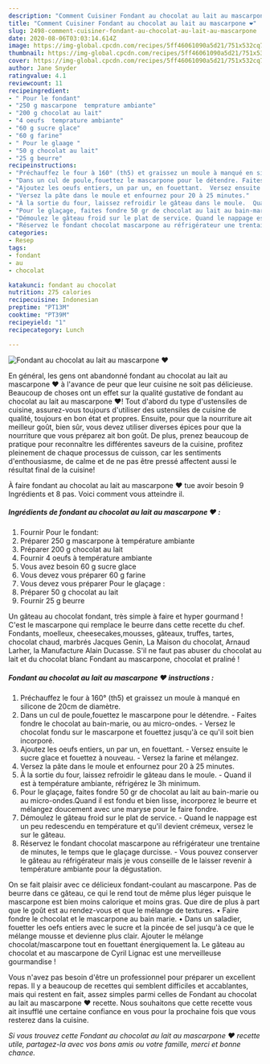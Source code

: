 ```yaml
---
description: "Comment Cuisiner Fondant au chocolat au lait au mascarpone ❤️"
title: "Comment Cuisiner Fondant au chocolat au lait au mascarpone ❤️"
slug: 2498-comment-cuisiner-fondant-au-chocolat-au-lait-au-mascarpone
date: 2020-08-06T03:03:14.614Z
image: https://img-global.cpcdn.com/recipes/5ff46061090a5d21/751x532cq70/fondant-au-chocolat-au-lait-au-mascarpone-❤️-photo-principale-de-la-recette.jpg
thumbnail: https://img-global.cpcdn.com/recipes/5ff46061090a5d21/751x532cq70/fondant-au-chocolat-au-lait-au-mascarpone-❤️-photo-principale-de-la-recette.jpg
cover: https://img-global.cpcdn.com/recipes/5ff46061090a5d21/751x532cq70/fondant-au-chocolat-au-lait-au-mascarpone-❤️-photo-principale-de-la-recette.jpg
author: Jane Snyder
ratingvalue: 4.1
reviewcount: 11
recipeingredient:
- " Pour le fondant"
- "250 g mascarpone  temprature ambiante"
- "200 g chocolat au lait"
- "4 oeufs  temprature ambiante"
- "60 g sucre glace"
- "60 g farine"
- " Pour le glaage "
- "50 g chocolat au lait"
- "25 g beurre"
recipeinstructions:
- "Préchauffez le four à 160° (th5) et graissez un moule à manqué en silicone de 20cm de diamètre."
- "Dans un cul de poule,fouettez le mascarpone pour le détendre. Faites fondre le chocolat au bain-marie, ou au micro-ondes. Versez le chocolat fondu sur le mascarpone et fouettez jusqu&#39;à ce qu&#39;il soit bien incorporé."
- "Ajoutez les oeufs entiers, un par un, en fouettant.  Versez ensuite le sucre glace et fouettez à nouveau. Versez la farine et mélangez."
- "Versez la pâte dans le moule et enfournez pour 20 à 25 minutes."
- "À la sortie du four, laissez refroidir le gâteau dans le moule.  Quand il est à température ambiante, réfrigérez le 3h minimum."
- "Pour le glaçage, faites fondre 50 gr de chocolat au lait au bain-marie ou au micro-ondes.Quand il est fondu et bien lisse, incorporez le beurre et mélangez doucement avec une maryse pour le faire fondre."
- "Démoulez le gâteau froid sur le plat de service. Quand le nappage est un peu redescendu en température et qu&#39;il devient crémeux, versez le sur le gâteau."
- "Réservez le fondant chocolat mascarpone au réfrigérateur une trentaine de minutes, le temps que le glaçage durcisse. Vous pouvez conserver le gâteau au réfrigérateur mais je vous conseille de le laisser revenir à température ambiante pour la dégustation."
categories:
- Resep
tags:
- fondant
- au
- chocolat

katakunci: fondant au chocolat 
nutrition: 275 calories
recipecuisine: Indonesian
preptime: "PT13M"
cooktime: "PT39M"
recipeyield: "1"
recipecategory: Lunch

---
```



![Fondant au chocolat au lait au mascarpone ❤️](https://img-global.cpcdn.com/recipes/5ff46061090a5d21/751x532cq70/fondant-au-chocolat-au-lait-au-mascarpone-❤️-photo-principale-de-la-recette.jpg)

En général, les gens ont abandonné fondant au chocolat au lait au mascarpone ❤️ à l'avance de peur que leur cuisine ne soit pas délicieuse. Beaucoup de choses ont un effet sur la qualité gustative de fondant au chocolat au lait au mascarpone ❤️! Tout d'abord du type d'ustensiles de cuisine, assurez-vous toujours d'utiliser des ustensiles de cuisine de qualité, toujours en bon état et propres. Ensuite, pour que la nourriture ait meilleur goût, bien sûr, vous devez utiliser diverses épices pour que la nourriture que vous préparez ait bon goût. De plus, prenez beaucoup de pratique pour reconnaître les différentes saveurs de la cuisine, profitez pleinement de chaque processus de cuisson, car les sentiments d'enthousiasme, de calme et de ne pas être pressé affectent aussi le résultat final de la cuisine!

<!--inarticleads1-->

À faire fondant au chocolat au lait au mascarpone ❤️ tue avoir besoin 9 Ingrédients et 8 pas. Voici comment vous atteindre il.

##### Ingrédients de fondant au chocolat au lait au mascarpone ❤️ :

1. Fournir  Pour le fondant:
1. Préparer 250 g mascarpone à température ambiante
1. Préparer 200 g chocolat au lait
1. Fournir 4 oeufs à température ambiante
1. Vous avez besoin 60 g sucre glace
1. Vous devez vous préparer 60 g farine
1. Vous devez vous préparer  Pour le glaçage :
1. Préparer 50 g chocolat au lait
1. Fournir 25 g beurre


Un gâteau au chocolat fondant, très simple à faire et hyper gourmand ! C&#39;est le mascarpone qui remplace le beurre dans cette recette du chef. Fondants, moelleux, cheesecakes,mousses, gâteaux, truffes, tartes, chocolat chaud, marbrés Jacques Genin, La Maison du chocolat, Arnaud Larher, la Manufacture Alain Ducasse. S&#39;il ne faut pas abuser du chocolat au lait et du chocolat blanc Fondant au mascarpone, chocolat et praliné ! 

<!--inarticleads2-->

##### Fondant au chocolat au lait au mascarpone ❤️ instructions :

1. Préchauffez le four à 160° (th5) et graissez un moule à manqué en silicone de 20cm de diamètre.
1. Dans un cul de poule,fouettez le mascarpone pour le détendre. - Faites fondre le chocolat au bain-marie, ou au micro-ondes. - Versez le chocolat fondu sur le mascarpone et fouettez jusqu&#39;à ce qu&#39;il soit bien incorporé.
1. Ajoutez les oeufs entiers, un par un, en fouettant.  - Versez ensuite le sucre glace et fouettez à nouveau. - Versez la farine et mélangez.
1. Versez la pâte dans le moule et enfournez pour 20 à 25 minutes.
1. À la sortie du four, laissez refroidir le gâteau dans le moule.  - Quand il est à température ambiante, réfrigérez le 3h minimum.
1. Pour le glaçage, faites fondre 50 gr de chocolat au lait au bain-marie ou au micro-ondes.Quand il est fondu et bien lisse, incorporez le beurre et mélangez doucement avec une maryse pour le faire fondre.
1. Démoulez le gâteau froid sur le plat de service. - Quand le nappage est un peu redescendu en température et qu&#39;il devient crémeux, versez le sur le gâteau.
1. Réservez le fondant chocolat mascarpone au réfrigérateur une trentaine de minutes, le temps que le glaçage durcisse. - Vous pouvez conserver le gâteau au réfrigérateur mais je vous conseille de le laisser revenir à température ambiante pour la dégustation.


On se fait plaisir avec ce délicieux fondant-coulant au mascarpone. Pas de beurre dans ce gâteau, ce qui le rend tout de même plus léger puisque le mascarpone est bien moins calorique et moins gras. Que dire de plus à part que le goût est au rendez-vous et que le mélange de textures. • Faire fondre le chocolat et le mascarpone au bain marie. • Dans un saladier, fouetter les oefs entiers avec le sucre et la pincée de sel jusqu&#39;à ce que le mélange mousse et devienne plus clair. Ajouter le mélange chocolat/mascarpone tout en fouettant énergiquement la. Le gâteau au chocolat et au mascarpone de Cyril Lignac est une merveilleuse gourmandise ! 

<!--inarticleads1-->

<p>
Vous n'avez pas besoin d'être un professionnel pour préparer un excellent repas. Il y a beaucoup de recettes qui semblent difficiles et accablantes, mais qui restent en fait, assez simples parmi celles de Fondant au chocolat au lait au mascarpone ❤️ recette. Nous souhaitons que cette recette vous ait insufflé une certaine confiance en vous pour la prochaine fois que vous resterez dans la cuisine.
</p>

<p>
<i>Si vous trouvez cette Fondant au chocolat au lait au mascarpone ❤️ recette utile, partagez-la avec vos bons amis ou votre famille, merci et bonne chance.</i>
</p>
